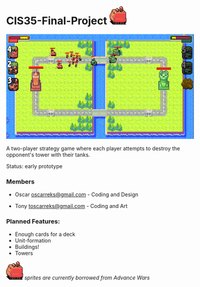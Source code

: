 # CIS35-Final-Project  ![red][redtank]
![gameplaywoah][gameplay]


A two-player strategy game where each player attempts to destroy the opponent's tower with their tanks.

Status: early prototype 


### Members
- Oscar oscarreks@gmail.com - Coding and Design

- Tony toscarreks@gmail.com -  Coding and Art

### Planned Features:
- Enough cards for a deck
- Unit-formation
- Buildings!
- Towers

![red][redtank] *sprites are currently borrowed from Advance Wars*

 
[redtank]: https://github.com/oscarreks/CIS35-Final-Project/blob/master/Assets/Sprites/Units-OrangeStar/APC-red.png "vrummm"
[gameplay]: https://github.com/oscarreks/CIS35-Final-Project/blob/master/Assets/Sprites/gameplay_1.gif
